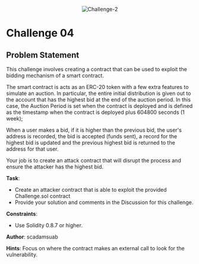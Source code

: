 <p align="center">
  <img src="./assets/TN-Challenge-4.png" alt="Challenge-2"/>
</p>

# Challenge 04

## Problem Statement

This challenge involves creating a contract that can be used to exploit the bidding mechanism of a smart contract.  

The smart contract is acts as an ERC-20 token with a few extra features to simulate an auction.  In particular, the entire initial distribution is given out to the account that has the highest bid at the end of the auction period.  In this case, the Auction Period is set when the contract is deployed and is defined as the timestamp when the contract is deployed plus 604800 seconds (1 week);

When a user makes a bid, if it is higher than the previous bid, the user's address is recorded, the bid is accepted (funds sent), a record for the highest bid is updated and the previous highest bid is returned to the address for that user.  

Your job is to create an attack contract that will disrupt the process and ensure the attacker has the highest bid. 

**Task**:
- Create an attacker contract that is able to exploit the provided Challenge.sol contract
- Provide your solution and comments in the Discussion for this challenge.

**Constraints**:
- Use Solidity 0.8.7 or higher.

**Author**: scadamsuab


**Hints**: 
Focus on where the contract makes an external call to look for the vulnerability. 